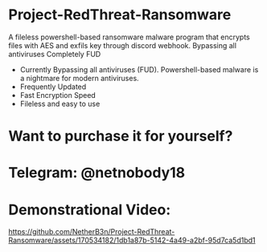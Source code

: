 # Project-RedThreat-Ransomware
A fileless powershell-based ransomware malware program that encrypts files with AES and exfils key through discord webhook. Bypassing all antiviruses
Completely FUD

- Currently Bypassing all antiviruses (FUD). Powershell-based malware is a nightmare for modern antiviruses.
- Frequently Updated
- Fast Encryption Speed
- Fileless and easy to use

# Want to purchase it for yourself?
# Telegram: @netnobody18

# Demonstrational Video:
https://github.com/NetherB3n/Project-RedThreat-Ransomware/assets/170534182/1db1a87b-5142-4a49-a2bf-95d7ca5d1bd1
